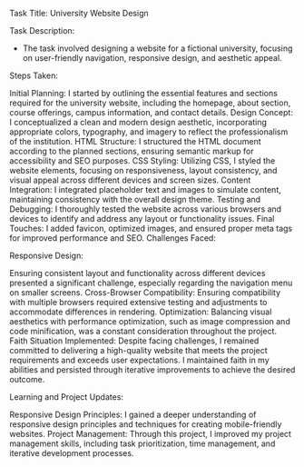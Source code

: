 Task Title: University Website Design

Task Description:
- The task involved designing a website for a fictional university, focusing on user-friendly navigation, responsive design, and aesthetic appeal.

Steps Taken:

Initial Planning: I started by outlining the essential features and sections required for the university website, including the homepage, about section, course offerings, campus information, and contact details.
Design Concept: I conceptualized a clean and modern design aesthetic, incorporating appropriate colors, typography, and imagery to reflect the professionalism of the institution.
HTML Structure: I structured the HTML document according to the planned sections, ensuring semantic markup for accessibility and SEO purposes.
CSS Styling: Utilizing CSS, I styled the website elements, focusing on responsiveness, layout consistency, and visual appeal across different devices and screen sizes.
Content Integration: I integrated placeholder text and images to simulate content, maintaining consistency with the overall design theme.
Testing and Debugging: I thoroughly tested the website across various browsers and devices to identify and address any layout or functionality issues.
Final Touches: I added favicon, optimized images, and ensured proper meta tags for improved performance and SEO.
Challenges Faced:

Responsive Design: 

Ensuring consistent layout and functionality across different devices presented a significant challenge, especially regarding the navigation menu on smaller screens.
Cross-Browser Compatibility: Ensuring compatibility with multiple browsers required extensive testing and adjustments to accommodate differences in rendering.
Optimization: Balancing visual aesthetics with performance optimization, such as image compression and code minification, was a constant consideration throughout the project.
Faith Situation Implemented:
Despite facing challenges, I remained committed to delivering a high-quality website that meets the project requirements and exceeds user expectations. I maintained faith in my abilities and persisted through iterative improvements to achieve the desired outcome.

Learning and Project Updates:

Responsive Design Principles: I gained a deeper understanding of responsive design principles and techniques for creating mobile-friendly websites.
Project Management: Through this project, I improved my project management skills, including task prioritization, time management, and iterative development processes.

